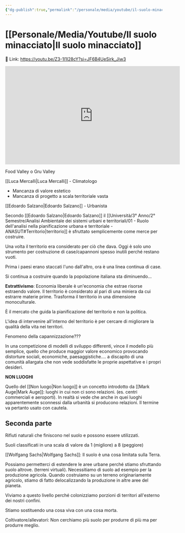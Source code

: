 ```yaml
---
{"dg-publish":true,"permalink":"/personale/media/youtube/il-suolo-minacciato/"}
---
```



# [[Personale/Media/Youtube/Il suolo minacciato\|Il suolo minacciato]]

🔗 Link: https://youtu.be/Z3-1l1I28cY?si=JF6B4UeSirk_Jiw3

<iframe width="560" height="315" src="https://www.youtube.com/embed/Z3-1l1I28cY?si=JF6B4UeSirk_Jiw3" title="YouTube video player" frameborder="0" allow="accelerometer; autoplay; clipboard-write; encrypted-media; gyroscope; picture-in-picture; web-share" referrerpolicy="strict-origin-when-cross-origin" allowfullscreen></iframe>


Food Valley o Gru Valley

[[Luca Mercalli\|Luca Mercalli]] - Climatologo
- Mancanza di valore estetico
- Mancanza di progetto a scala territoriale vasta

[[Edoardo Salzano\|Edoardo Salzano]] - Urbanista

Secondo [[Edoardo Salzano\|Edoardo Salzano]] il [[Università/3° Anno/2° Semestre/Analisi Ambientale dei sistemi urbani e territoriali/01 - Ruolo dell'analisi nella pianificazione urbana e territoriale - ANASUT#Territorio\|territorio]] è sfruttato semplicemente come merce per costruire.

Una volta il territorio era considerato per ciò che dava. Oggi è solo uno strumento per costruzione di case/capannoni spesso inutili perché restano vuoti.

Prima i paesi erano staccati l'uno dall'altro, ora è una linea continua di case.

Si continua a costruire quando la popolazione italiana sta diminuendo...

**Estrattivismo**: Economia liberale è un'economia che estrae risorse estraendo valore. Il territorio è considerato al pari di una miniera da cui estrarre materie prime. Trasforma il territorio in una dimensione monoculturale.

È il mercato che guida la pianificazione del territorio e non la politica.

L'idea di intervenire all'interno del territorio è per cercare di migliorare la qualità della vita nei territori.

Fenomeno della capannizzazione???

In una competizione di modelli di sviluppo differenti, vince il modello più semplice, quello che produce maggior valore economico provocando distorture sociali, economiche, paesaggistiche....
a discapito di una comunità allargata che non vede soddisfatte le proprie aspettative e i propri desideri.

**NON LUOGHI**

Quello del [[Non luogo\|Non luogo]] è un concetto introdotto da [[Mark Auge\|Mark Auge]]: luoghi in cui non ci sono relazioni. (es. centri commerciali e aeroporti).
In realtà si vede che anche in quei luoghi apparentemente sconnessi dalla urbanità si producono relazioni. Il termine va pertanto usato con cautela.


## Seconda parte

Rifiuti naturali che finiscono nel suolo e possono essere utilizzati.

Suoli classificati in una scala di valore da 1 (migliore) a 8 (peggiore)

[[Wolfgang Sachs\|Wolfgang Sachs]]: Il suolo è una cosa limitata sulla Terra.

Possiamo permetterci di estendere le aree urbane perché stiamo sfruttando suolo altrove. (terreni virtuali). Necessitiamo di suolo ad esempio per la produzione agricola. Quando costruiamo su un terreno originariamente agricolo, stiamo di fatto delocalizzando la produzione in altre aree del pianeta.

Viviamo a questo livello perché colonizziamo porzioni di territori all'esterno dei nostri confini.

Stiamo sostituendo una cosa viva con una cosa morta.

Coltivatore/allevatori: Non cerchiamo più suolo per produrre di più ma per produrre meglio. 


















